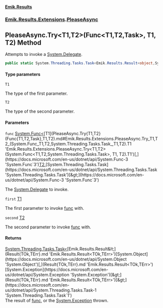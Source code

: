 #### [Emik.Results](index.md 'index')
### [Emik.Results.Extensions](Emik.Results.Extensions.md 'Emik.Results.Extensions').[PleaseAsync](PleaseAsync.md 'Emik.Results.Extensions.PleaseAsync')

## PleaseAsync.Try<T1,T2>(Func<T1,T2,Task>, T1, T2) Method

Attempts to invoke a [System.Delegate](https://docs.microsoft.com/en-us/dotnet/api/System.Delegate 'System.Delegate').

```csharp
public static System.Threading.Tasks.Task<Emik.Results.Result<object,System.Exception>> Try<T1,T2>(System.Func<T1,T2,System.Threading.Tasks.Task> func, T1 first, T2 second);
```
#### Type parameters

<a name='Emik.Results.Extensions.PleaseAsync.Try_T1,T2_(System.Func_T1,T2,System.Threading.Tasks.Task_,T1,T2).T1'></a>

`T1`

The type of the first parameter.

<a name='Emik.Results.Extensions.PleaseAsync.Try_T1,T2_(System.Func_T1,T2,System.Threading.Tasks.Task_,T1,T2).T2'></a>

`T2`

The type of the second parameter.
#### Parameters

<a name='Emik.Results.Extensions.PleaseAsync.Try_T1,T2_(System.Func_T1,T2,System.Threading.Tasks.Task_,T1,T2).func'></a>

`func` [System.Func&lt;](https://docs.microsoft.com/en-us/dotnet/api/System.Func-3 'System.Func`3')[T1](PleaseAsync.Try{T1,T2}(Func{T1,T2,Task},T1,T2).md#Emik.Results.Extensions.PleaseAsync.Try_T1,T2_(System.Func_T1,T2,System.Threading.Tasks.Task_,T1,T2).T1 'Emik.Results.Extensions.PleaseAsync.Try<T1,T2>(System.Func<T1,T2,System.Threading.Tasks.Task>, T1, T2).T1')[,](https://docs.microsoft.com/en-us/dotnet/api/System.Func-3 'System.Func`3')[T2](PleaseAsync.Try{T1,T2}(Func{T1,T2,Task},T1,T2).md#Emik.Results.Extensions.PleaseAsync.Try_T1,T2_(System.Func_T1,T2,System.Threading.Tasks.Task_,T1,T2).T2 'Emik.Results.Extensions.PleaseAsync.Try<T1,T2>(System.Func<T1,T2,System.Threading.Tasks.Task>, T1, T2).T2')[,](https://docs.microsoft.com/en-us/dotnet/api/System.Func-3 'System.Func`3')[System.Threading.Tasks.Task](https://docs.microsoft.com/en-us/dotnet/api/System.Threading.Tasks.Task 'System.Threading.Tasks.Task')[&gt;](https://docs.microsoft.com/en-us/dotnet/api/System.Func-3 'System.Func`3')

The [System.Delegate](https://docs.microsoft.com/en-us/dotnet/api/System.Delegate 'System.Delegate') to invoke.

<a name='Emik.Results.Extensions.PleaseAsync.Try_T1,T2_(System.Func_T1,T2,System.Threading.Tasks.Task_,T1,T2).first'></a>

`first` [T1](PleaseAsync.Try{T1,T2}(Func{T1,T2,Task},T1,T2).md#Emik.Results.Extensions.PleaseAsync.Try_T1,T2_(System.Func_T1,T2,System.Threading.Tasks.Task_,T1,T2).T1 'Emik.Results.Extensions.PleaseAsync.Try<T1,T2>(System.Func<T1,T2,System.Threading.Tasks.Task>, T1, T2).T1')

The first parameter to invoke [func](PleaseAsync.Try{T1,T2}(Func{T1,T2,Task},T1,T2).md#Emik.Results.Extensions.PleaseAsync.Try_T1,T2_(System.Func_T1,T2,System.Threading.Tasks.Task_,T1,T2).func 'Emik.Results.Extensions.PleaseAsync.Try<T1,T2>(System.Func<T1,T2,System.Threading.Tasks.Task>, T1, T2).func') with.

<a name='Emik.Results.Extensions.PleaseAsync.Try_T1,T2_(System.Func_T1,T2,System.Threading.Tasks.Task_,T1,T2).second'></a>

`second` [T2](PleaseAsync.Try{T1,T2}(Func{T1,T2,Task},T1,T2).md#Emik.Results.Extensions.PleaseAsync.Try_T1,T2_(System.Func_T1,T2,System.Threading.Tasks.Task_,T1,T2).T2 'Emik.Results.Extensions.PleaseAsync.Try<T1,T2>(System.Func<T1,T2,System.Threading.Tasks.Task>, T1, T2).T2')

The second parameter to invoke [func](PleaseAsync.Try{T1,T2}(Func{T1,T2,Task},T1,T2).md#Emik.Results.Extensions.PleaseAsync.Try_T1,T2_(System.Func_T1,T2,System.Threading.Tasks.Task_,T1,T2).func 'Emik.Results.Extensions.PleaseAsync.Try<T1,T2>(System.Func<T1,T2,System.Threading.Tasks.Task>, T1, T2).func') with.

#### Returns
[System.Threading.Tasks.Task&lt;](https://docs.microsoft.com/en-us/dotnet/api/System.Threading.Tasks.Task-1 'System.Threading.Tasks.Task`1')[Emik.Results.Result&lt;](Result{TOk,TErr}.md 'Emik.Results.Result<TOk,TErr>')[System.Object](https://docs.microsoft.com/en-us/dotnet/api/System.Object 'System.Object')[,](Result{TOk,TErr}.md 'Emik.Results.Result<TOk,TErr>')[System.Exception](https://docs.microsoft.com/en-us/dotnet/api/System.Exception 'System.Exception')[&gt;](Result{TOk,TErr}.md 'Emik.Results.Result<TOk,TErr>')[&gt;](https://docs.microsoft.com/en-us/dotnet/api/System.Threading.Tasks.Task-1 'System.Threading.Tasks.Task`1')  
The result of [func](PleaseAsync.Try{T1,T2}(Func{T1,T2,Task},T1,T2).md#Emik.Results.Extensions.PleaseAsync.Try_T1,T2_(System.Func_T1,T2,System.Threading.Tasks.Task_,T1,T2).func 'Emik.Results.Extensions.PleaseAsync.Try<T1,T2>(System.Func<T1,T2,System.Threading.Tasks.Task>, T1, T2).func'), or the [System.Exception](https://docs.microsoft.com/en-us/dotnet/api/System.Exception 'System.Exception') thrown.